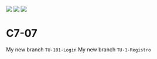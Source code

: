 ![](https://img.shields.io/badge/node-16.17.0%20(LTS)-red)  ![](https://img.shields.io/badge/npm-8.19.2-orange)  ![](https://img.shields.io/badge/Typescript-4.8.3-lightgrey)  ![]()![]()![]()![]()

# C7-07

My new branch `TU-101-Login`
My new branch `TU-1-Registro`

